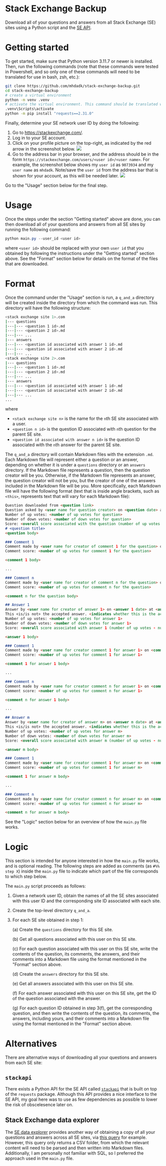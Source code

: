 # Stack Exchange Backup

Download all of your questions and answers from all Stack Exchange (SE) sites using a Python script and the [SE API](https://api.stackexchange.com/).

# Getting started

To get started, make sure that Python version 3.11.7 or newer is installed. Then, run the
following commands (note that these commands were tested in Powershell, and so only one of these commands will need to be translated for use in bash, zsh, etc.):
```bash
git clone https://github.com/mhdadk/stack-exchange-backup.git
cd stack-exchange-backup
# create a virtual environment
python -m venv .venv
# activate the virtual environment. This command should be translated when using bash
.venv\Scripts\activate
python -m pip install "requests==2.31.0"
```
Finally, determine your SE network user ID by doing the following:

1. Go to https://stackexchange.com/.
2. Log in to your SE account.
3. Click on your profile picture on the top-right, as indicated by the red arrow in the screenshot below.
![](assets/se_click.png)
4. Go to the address bar in your browser, and the address should be in the form `https://stackexchange.com/users/<user id>/<user name>`. For example, the screenshot below shows my `user id` as `9073934` and my `user name` as `mhdadk`. Note/save the `user id` from the address bar that is shown for your account, as this will be needed later. 
![](assets/address_bar_userid.png)

Go to the "Usage" section below for the final step.

# Usage

Once the steps under the section "Getting started" above are done, you can then download all of your questions and answers from all SE sites by running the following command:
```powershell
python main.py --user_id <user id>
```
where `<user id>` should be replaced with your own `user id` that you obtained by following the instructions under the "Getting started" section above. See the "Format" section below for details on the format of the files that are downloaded.

# Format

Once the command under the "Usage" section is run, a `q_and_a` directory will be created inside the directory from which the command was run. This directory will have the following structure:
```bash
<stack exchange site 1>.com
|--- questions
|---|--- <question 1 id>.md
|---|--- <question 2 id>.md
|---|--- ...
|--- answers
|---|--- <question id associated with answer 1 id>.md
|---|--- <question id associated with answer 2 id>.md
|---|--- ...
<stack exchange site 2>.com
|--- questions
|---|--- <question 1 id>.md
|---|--- <question 2 id>.md
|---|--- ...
|--- answers
|---|--- <question id associated with answer 1 id>.md
|---|--- <question id associated with answer 2 id>.md
|---|--- ...
...
```
where
* `<stack exchange site n>` is the name for the `n`th SE site associated with a user.
* `<question n id>` is the question ID associated with `n`th question for the parent SE site.
* `<question id associated with answer n id>` is the question ID associated with the `n`th answer for the parent SE site.

The `q_and_a` directory will contain Markdown files with the extension `.md`. Each Markdown
file will represent either a question or an answer, depending on whether it is under a
`questions` directory or an `answers` directory. If the Markdown file represents a
question, then the question creator will be you. Otherwise, if the Markdown file
represents an answer, the question creator will not be you, but the creator of one of
the answers included in the Markdown file will be you. More specifically, each Markdown
file will have the following format (text that is inside angle brackets, such as `<this>`,
represents text that will vary for each Markdown file):
```markdown
Question downloaded from <question link>
Question asked by <user name for question creator> on <question date> at <question time>.
Number of up votes: <number of up votes for question>
Number of down votes: <number of down votes for question>
Score: <overall score associated with the question (number of up votes - number of down votes)>
# <question title>
<question body>

### Comment 1
Comment made by <user name for creator of comment 1 for the question> on <comment 1 date> at <comment 1 time>.
Comment score: <number of up votes for comment 1 for the question>

<comment 1 body>

...

### Comment n
Comment made by <user name for creator of comment n for the question> on <comment n date> at <comment n time>.
Comment score: <number of up votes for comment n for the question>

<comment n for the question body>

## Answer 1
Answer by <user name for creator of answer 1> on <answer 1 date> at <answer 1 time>.
This <is/is not> the accepted answer. <indicates whether this is the accepted answer or not>
Number of up votes: <number of up votes for answer 1>
Number of down votes: <number of down votes for answer 1>
Score: <overall score associated with answer 1 (number of up votes - number of down votes)>

<answer 1 body>

### Comment 1
Comment made by <user name for creator comment 1 for answer 1> on <comment 1 date> at <comment 1 time>.
Comment score: <number of up votes for comment 1 for answer 1>

<comment 1 for answer 1 body>

...

### Comment n
Comment made by <user name for creator comment n for answer 1> on <comment n date> at <comment n time>.
Comment score: <number of up votes for comment n for answer 1>

<comment n for answer 1 body>

...

## Answer m
Answer by <user name for creator of answer m> on <answer m date> at <answer m time>.
This <is/is not> the accepted answer. <indicates whether this is the accepted answer or not>
Number of up votes: <number of up votes for answer m>
Number of down votes: <number of down votes for answer m>
Score: <overall score associated with answer m (number of up votes - number of down votes)>

<answer m body>

### Comment 1
Comment made by <user name for creator comment 1 for answer m> on <comment 1 date> at <comment 1 time>.
Comment score: <number of up votes for comment 1 for answer m>

<comment 1 for answer m body>

...

### Comment n
Comment made by <user name for creator comment n for answer m> on <comment n date> at <comment n time>.
Comment score: <number of up votes for comment n for answer m>

<comment n for answer m body>
```

See the "Logic" section below for an overview of how the `main.py` file works.

# Logic

This section is intended for anyone interested in how the `main.py` file works, and is
optional reading. The following steps are added as comments (as `#%% step X`) inside
the `main.py` file to indicate which part of the file corresponds to which step below.

The `main.py` script proceeds as follows:
1. Given a network user ID, obtain the names of all the SE sites associated with this
user ID and the corresponding site ID associated with each site.
2. Create the top-level directory `q_and_a`.
3. For each SE site obtained in step 1:

    (a) Create the `questions` directory for this SE site.

    (b) Get all questions associated with this user on this SE site.

    (c) For each question associated with this user on this SE site, write the contents
    of the question, its comments, the answers, and their comments into a Markdown file
    using the format mentioned in the "Format" section above.

    (d) Create the `answers` directory for this SE site.

    (e) Get all answers associated with this user on this SE site.

    (f) For each answer associated with this user on this SE site, get the ID of the
    question associated with the answer.

    (g) For each question ID obtained in step 3(f), get the corresponding question, and
    then write the contents of the question, its comments, the answers, including yours,
    and their comments into a Markdown file using the format mentioned in the
    "Format" section above.

# Alternatives

There are alternative ways of downloading all your questions and answers from each SE
site:

## `stackapi`

There exists a Python API for the SE API called [`stackapi`](https://github.com/AWegnerGitHub/stackapi)
that is built on top of the `requests` package. Although this API provides a nice
interface to the SE API, my goal here was to use as few dependencies as possible to
lower the risk of obscelesence later on.

## Stack Exchange data explorer

The [SE data explorer](https://data.stackexchange.com/) provides another way of obtaining
a copy of all your questions and answers across all SE sites, via [this query](https://data.stackexchange.com/stackoverflow/query/1811712/all-my-posts-on-the-se-network-with-markdown-and-html-content-plus-editors-and-s) for example. However,
this query only returns a CSV folder, from which the relevant content will need to be
parsed and then written into Markdown files. Additionally, I am personally not familiar
with SQL, so I preferred the approach used in the `main.py` file.
